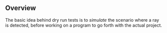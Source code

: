 ## Overview

The basic idea behind dry run tests is to _simulate_ the scenario where a ray is detected, before working on a program to go forth with the actual project.
